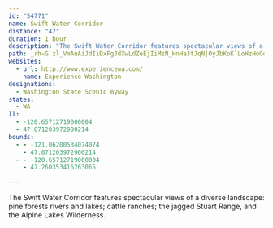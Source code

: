```yaml
---
id: "54771"
name: Swift Water Corridor
distance: "42"
duration: 1 hour
description: "The Swift Water Corridor features spectacular views of a diverse landscape: pine forests rivers and lakes; cattle ranches; the jagged Stuart Range, and the Alpine Lakes Wilderness."
path: _rh~G`zl_VmAnAiJdIiDxFgJdXwLdZeEjIiMzN_HnHaJtJqN|OyJbKoK`LoHzHoGdH}ObPiNtNwB`FyDxJqC~HcDtJgC`SuB`OwC|OgFrMwCvF_E|IyDrImAzAiAxB_BrBcDtBaBd@{AXqAB_FQkHKsADiBZeCjAkBbBaBfCaDpHcIlQ{BzD_ArAcFvDqMhFmAv@uAnA}@xAcA~Be@~COpB?fCRrD^fEnBpWXtG?rIOdE_AfLq@jJa@vB}AxDoChDqJnN}@pB}@tEgA|_@D`DdA~I?zEqAnSg@fEcCnN[lDGja@EtDo@pJyC~^y@lHkAvFkA~D}AdEu@`BaKnPgGlJcEhE{JpJcXvXqIfHmQ|QeTdT_Av@qHjEoIzD_D`A}Dj@_CJaE?oCQmAByBt@sWtTaCxDkAzDa@lCeCjh@cCx`@oApNo@dFmBfKwEnU_Pj{@uPh|@Y`@mBj@a@tL}@lHqNvu@qi@xrCgGl]gHzOyAlFcAfHe@fHYzHi@tFkH``@cKph@m@pImFd}@qIlqA[nH_@jE}@vNUrES`LEbRsBq@{DBKlAwHb[yEnPyLbf@aQlp@iGbVkCrJiAhCm@xCUVc@Ps@Dk@TyPlPwCz@iJlDyPtJaJ~FwD~EmEtE{KnJyGdGcJfIoEtEjBhFtE`Mf@fAbA|EqBtA{@bA[bB?nEwBl[iAvFkCdUo@fBiApBgCtC_DxCs@b@{AbEeAdFkBrHmAzAiCxBwInI}D~CwG~FkDhCiCjC_G|YgDnRaDhUk@`FcAzFoAjEsFjNkIz^cBpGmD~I}HvUe@fAmC~DsAx@mC\kPrAwFRiBRkEF_CPyE~Am@j@_A`@cAx@uA`BwApBuGdK
websites:
  - url: http://www.experiencewa.com/
    name: Experience Washington
designations:
  - Washington State Scenic Byway
states:
  - WA
ll:
  - -120.65712719000004
  - 47.071203972900214
bounds:
  - - -121.06200534074074
    - 47.071203972900214
  - - -120.65712719000004
    - 47.260353416263065

---
```


The Swift Water Corridor features spectacular views of a diverse landscape: pine forests rivers and lakes; cattle ranches; the jagged Stuart Range, and the Alpine Lakes Wilderness.
